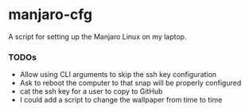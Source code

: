 # manjaro-cfg

A script for setting up the Manjaro Linux on my laptop.

### TODOs

- Allow using CLI arguments to skip the ssh key configuration
- Ask to reboot the computer to that snap will be properly configured
- cat the ssh key for a user to copy to GitHub
- I could add a script to change the wallpaper from time to time
